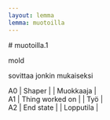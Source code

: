 ```yaml
---
layout: lemma
lemma: muotoilla
---
```


<div class="sense">
# <span class="sensename">muotoilla.1</span>

<span class="description">mold</span>

<span class="description">sovittaa jonkin mukaiseksi</span>

A0 | Shaper |   | Muokkaaja |  
A1 | Thing worked on |   | Työ |  
A2 | End state |   | Lopputila |  

</div>

